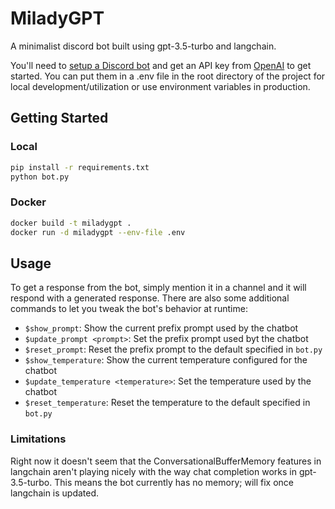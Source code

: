 # MiladyGPT

A minimalist discord bot built using gpt-3.5-turbo and langchain. 

You'll need to [setup a Discord bot](https://discordpy.readthedocs.io/en/stable/discord.html) and get an API key from [OpenAI](https://platform.openai.com/) to get started. You can put them in a .env file in the root directory of the project for local development/utilization or use environment variables in production.

## Getting Started

### Local

```bash
pip install -r requirements.txt
python bot.py
```

### Docker

```bash
docker build -t miladygpt .
docker run -d miladygpt --env-file .env
```

## Usage

To get a response from the bot, simply mention it in a channel and it will respond with a generated response. There are also some additional commands to let you tweak the bot's behavior at runtime:

- `$show_prompt`: Show the current prefix prompt used by the chatbot
- `$update_prompt <prompt>`: Set the prefix prompt used byt the chatbot
- `$reset_prompt`: Reset the prefix prompt to the default specified in `bot.py`
- `$show_temperature`: Show the current temperature configured for the chatbot
- `$update_temperature <temperature>`: Set the temperature used by the chatbot
- `$reset_temperature`: Reset the temperature to the default specified in `bot.py`

### Limitations

Right now it doesn't seem that the ConversationalBufferMemory features in langchain aren't playing nicely with the way chat completion works in gpt-3.5-turbo. This means the bot currently has no memory; will fix once langchain is updated.